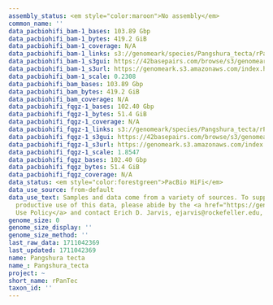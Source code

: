 ```yaml
---
assembly_status: <em style="color:maroon">No assembly</em>
common_name: ''
data_pacbiohifi_bam-1_bases: 103.89 Gbp
data_pacbiohifi_bam-1_bytes: 419.2 GiB
data_pacbiohifi_bam-1_coverage: N/A
data_pacbiohifi_bam-1_links: s3://genomeark/species/Pangshura_tecta/rPanTec1/genomic_data/pacbio_hifi/<br>
data_pacbiohifi_bam-1_s3gui: https://42basepairs.com/browse/s3/genomeark/species/Pangshura_tecta/rPanTec1/genomic_data/pacbio_hifi/
data_pacbiohifi_bam-1_s3url: https://genomeark.s3.amazonaws.com/index.html?prefix=species/Pangshura_tecta/rPanTec1/genomic_data/pacbio_hifi/
data_pacbiohifi_bam-1_scale: 0.2308
data_pacbiohifi_bam_bases: 103.89 Gbp
data_pacbiohifi_bam_bytes: 419.2 GiB
data_pacbiohifi_bam_coverage: N/A
data_pacbiohifi_fqgz-1_bases: 102.40 Gbp
data_pacbiohifi_fqgz-1_bytes: 51.4 GiB
data_pacbiohifi_fqgz-1_coverage: N/A
data_pacbiohifi_fqgz-1_links: s3://genomeark/species/Pangshura_tecta/rPanTec1/genomic_data/pacbio_hifi/<br>
data_pacbiohifi_fqgz-1_s3gui: https://42basepairs.com/browse/s3/genomeark/species/Pangshura_tecta/rPanTec1/genomic_data/pacbio_hifi/
data_pacbiohifi_fqgz-1_s3url: https://genomeark.s3.amazonaws.com/index.html?prefix=species/Pangshura_tecta/rPanTec1/genomic_data/pacbio_hifi/
data_pacbiohifi_fqgz-1_scale: 1.8547
data_pacbiohifi_fqgz_bases: 102.40 Gbp
data_pacbiohifi_fqgz_bytes: 51.4 GiB
data_pacbiohifi_fqgz_coverage: N/A
data_status: <em style="color:forestgreen">PacBio HiFi</em>
data_use_source: from-default
data_use_text: Samples and data come from a variety of sources. To support fair and
  productive use of this data, please abide by the <a href="https://genome10k.soe.ucsc.edu/data-use-policies/">Data
  Use Policy</a> and contact Erich D. Jarvis, ejarvis@rockefeller.edu, with any questions.
genome_size: 0
genome_size_display: ''
genome_size_method: ''
last_raw_data: 1711042369
last_updated: 1711042369
name: Pangshura tecta
name_: Pangshura_tecta
project: ~
short_name: rPanTec
taxon_id: ''
---
```


